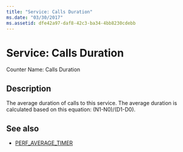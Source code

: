 ```yaml
---
title: "Service: Calls Duration"
ms.date: "03/30/2017"
ms.assetid: dfe42a97-daf8-42c3-ba34-4bb8230cdebb
---
```

# Service: Calls Duration
Counter Name: Calls Duration  
  
## Description  
 The average duration of calls to this service. The average duration is calculated based on this equation: (N1-N0)/(D1-D0).  
  
## See also

- [PERF_AVERAGE_TIMER](https://www.microsoft.com/technet/prodtechnol/windows2000serv/reskit/counters/counters1_qnnv.mspx?mfr=true)

